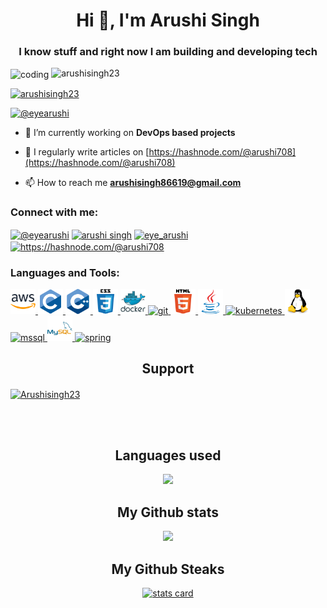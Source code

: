 <h1 align="center">Hi 👋, I'm Arushi Singh</h1>
<h3 align="center">I know stuff and right now I am building and developing tech</h3>
<img align="center" alt="coding"  width="400" height="300" src=" https://encrypted-tbn0.gstatic.com/images?q=tbn:ANd9GcQlUO0Y1OIbLjUcrV9h86ne00qf2eYDGtCey30tpuNPY35OpQfTNKcJn4HpUg&s"


<p align="left"> <img src="https://komarev.com/ghpvc/?username=arushisingh23&label=Profile%20views&color=0e75b6&style=flat" alt="arushisingh23" /> </p>

<p align="left"> <a href="https://github.com/ryo-ma/github-profile-trophy"><img src="https://github-profile-trophy.vercel.app/?username=arushisingh23" alt="arushisingh23" /></a> </p>

<p align="left"> <a href="https://twitter.com/@eyearushi" target="blank"><img src="https://img.shields.io/twitter/follow/@eyearushi?logo=twitter&style=for-the-badge" alt="@eyearushi" /></a> </p>

- 🔭 I’m currently working on **DevOps based projects**

- 📝 I regularly write articles on [https://hashnode.com/@arushi708](https://hashnode.com/@arushi708)

- 📫 How to reach me **arushisingh86619@gmail.com**

<h3 align="left">Connect with me:</h3>
<p align="left">
<a href="https://twitter.com/@eyearushi" target="blank"><img align="center" src="https://raw.githubusercontent.com/rahuldkjain/github-profile-readme-generator/master/src/images/icons/Social/twitter.svg" alt="@eyearushi" height="30" width="40" /></a>
<a href="https://linkedin.com/in/arushi singh" target="blank"><img align="center" src="https://raw.githubusercontent.com/rahuldkjain/github-profile-readme-generator/master/src/images/icons/Social/linked-in-alt.svg" alt="arushi singh" height="30" width="40" /></a>
<a href="https://instagram.com/eye_arushi" target="blank"><img align="center" src="https://raw.githubusercontent.com/rahuldkjain/github-profile-readme-generator/master/src/images/icons/Social/instagram.svg" alt="eye_arushi" height="30" width="40" /></a>
<a href="https://hashnode.com/https://hashnode.com/@arushi708" target="blank"><img align="center" src="https://raw.githubusercontent.com/rahuldkjain/github-profile-readme-generator/master/src/images/icons/Social/hashnode.svg" alt="https://hashnode.com/@arushi708" height="30" width="40" /></a>
</p>

<h3 align="left">Languages and Tools:</h3>
<p align="left"> <a href="https://aws.amazon.com" target="_blank" rel="noreferrer"> <img src="https://raw.githubusercontent.com/devicons/devicon/master/icons/amazonwebservices/amazonwebservices-original-wordmark.svg" alt="aws" width="40" height="40"/> </a> <a href="https://www.cprogramming.com/" target="_blank" rel="noreferrer"> <img src="https://raw.githubusercontent.com/devicons/devicon/master/icons/c/c-original.svg" alt="c" width="40" height="40"/> </a> <a href="https://www.w3schools.com/cpp/" target="_blank" rel="noreferrer"> <img src="https://raw.githubusercontent.com/devicons/devicon/master/icons/cplusplus/cplusplus-original.svg" alt="cplusplus" width="40" height="40"/> </a> <a href="https://www.w3schools.com/css/" target="_blank" rel="noreferrer"> <img src="https://raw.githubusercontent.com/devicons/devicon/master/icons/css3/css3-original-wordmark.svg" alt="css3" width="40" height="40"/> </a> <a href="https://www.docker.com/" target="_blank" rel="noreferrer"> <img src="https://raw.githubusercontent.com/devicons/devicon/master/icons/docker/docker-original-wordmark.svg" alt="docker" width="40" height="40"/> </a> <a href="https://git-scm.com/" target="_blank" rel="noreferrer"> <img src="https://www.vectorlogo.zone/logos/git-scm/git-scm-icon.svg" alt="git" width="40" height="40"/> </a> <a href="https://www.w3.org/html/" target="_blank" rel="noreferrer"> <img src="https://raw.githubusercontent.com/devicons/devicon/master/icons/html5/html5-original-wordmark.svg" alt="html5" width="40" height="40"/> </a> <a href="https://www.java.com" target="_blank" rel="noreferrer"> <img src="https://raw.githubusercontent.com/devicons/devicon/master/icons/java/java-original.svg" alt="java" width="40" height="40"/> </a> <a href="https://kubernetes.io" target="_blank" rel="noreferrer"> <img src="https://www.vectorlogo.zone/logos/kubernetes/kubernetes-icon.svg" alt="kubernetes" width="40" height="40"/> </a> <a href="https://www.linux.org/" target="_blank" rel="noreferrer"> <img src="https://raw.githubusercontent.com/devicons/devicon/master/icons/linux/linux-original.svg" alt="linux" width="40" height="40"/> </a> <a href="https://www.microsoft.com/en-us/sql-server" target="_blank" rel="noreferrer"> <img src="https://www.svgrepo.com/show/303229/microsoft-sql-server-logo.svg" alt="mssql" width="40" height="40"/> </a> <a href="https://www.mysql.com/" target="_blank" rel="noreferrer"> <img src="https://raw.githubusercontent.com/devicons/devicon/master/icons/mysql/mysql-original-wordmark.svg" alt="mysql" width="40" height="40"/> </a> <a href="https://spring.io/" target="_blank" rel="noreferrer"> <img src="https://www.vectorlogo.zone/logos/springio/springio-icon.svg" alt="spring" width="40" height="40"/> </a> </p>

<!-- Support -->

<h2 align="center">Support</h2>

<p><a href="https://www.buymeacoffee.com/Arushisingh23"> <img align="center" src="https://cdn.buymeacoffee.com/buttons/v2/default-yellow.png" height="50" width="210" alt="Arushisingh23" /></a></p><br><br>

<!-- Langs -->

<h2 align="center">Languages used</h2>

<p align="center" ><img src="https://github-readme-stats.vercel.app/api/top-langs/?username=Arushisingh23&layout=compact&theme=midnight-purple" /></p>

<!-- Stats -->
<h2 align="center">My Github stats</h2>

<p align="center" ><img src="https://github-readme-stats.vercel.app/api?username=Arushisingh23&count_private=true&show_icons=true&theme=radical" /></p>

<!-- Streak -->
<h2 align="center">My Github Steaks</h2>

<a align= "center" href="https://github.com/Arushisingh23">
<p align="center"><img alt= "stats card" height="200px" width="500" src="https://github-readme-streak-stats.herokuapp.com/?user=Arushisingh23&theme=radical">
</a></p>
